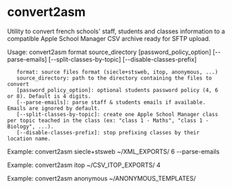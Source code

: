 # convert2asm
Utility to convert french schools' staff, students and classes information to a compatible Apple School Manager CSV archive ready for SFTP upload.

Usage: convert2asm format source_directory [password_policy_option] [--parse-emails] [--split-classes-by-topic] [--disable-classes-prefix]

       format: source files format (siecle+stsweb, itop, anonymous, ...)
       source_directory: path to the directory containing the files to convert
       [password_policy_option]: optional students password policy (4, 6 or 8). Default is 4 digits.
       [--parse-emails]: parse staff & students emails if available. Emails are ignored by default.
       [--split-classes-by-topic]: create one Apple School Manager class per topic teached in the class (ex: "class 1 - Maths", "class 1 - Biology", ...).
       [--disable-classes-prefix]: stop prefixing classes by their location name.

Example: convert2asm siecle+stsweb ~/XML_EXPORTS/ 6 --parse-emails

Example: convert2asm itop ~/CSV_ITOP_EXPORTS/ 4

Example: convert2asm anonymous ~/ANONYMOUS_TEMPLATES/
